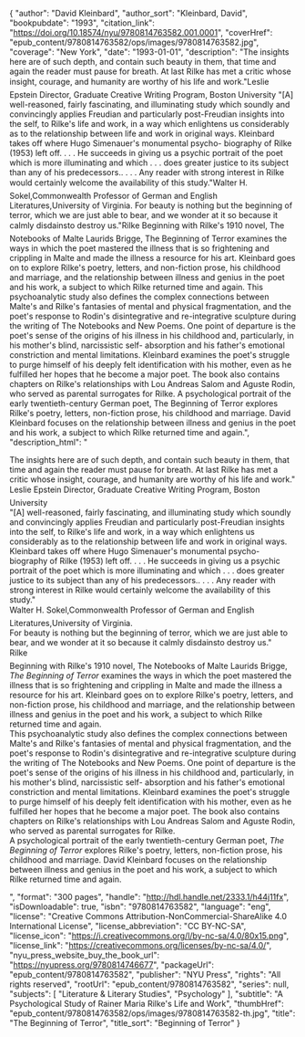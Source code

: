 {
  "author": "David Kleinbard",
  "author_sort": "Kleinbard, David",
  "bookpubdate": "1993",
  "citation_link": "https://doi.org/10.18574/nyu/9780814763582.001.0001",
  "coverHref": "epub_content/9780814763582/ops/images/9780814763582.jpg",
  "coverage": "New York",
  "date": "1993-01-01",
  "description": "The insights here are of such depth, and contain such beauty in them, that time and again the reader must pause for breath.  At last Rilke has met a critic whose insight, courage, and humanity are worthy of his life and work.\"&#151;Leslie Epstein Director, Graduate Creative Writing Program, Boston University \"[A] well-reasoned, fairly fascinating, and illuminating study which soundly and convincingly applies Freudian and particularly post-Freudian insights into the self, to Rilke's life and work, in a way which enlightens us considerably as to the relationship between life and work in original ways.  Kleinbard takes off where Hugo Simenauer's monumental psycho- biography of Rilke (1953) left off. . . . He succeeds in giving us a psychic portrait of the poet which is more illuminating and which . . . does greater justice to its subject than any of his predecessors.. . . .  Any reader with strong interest in Rilke would certainly welcome the availability of this study.\"&#151;Walter H. Sokel,Commonwealth Professor of German and English Literatures,University of Virginia. For beauty is nothing but the beginning of terror, which we are just able to bear, and we wonder at it so because it calmly disdainsto destroy us.\"&#151;Rilke Beginning with Rilke's 1910 novel, The Notebooks of Malte Laurids Brigge,  The Beginning of Terror examines the ways in which the poet mastered the illness that is so frightening and crippling in Malte and made the illness a resource for his art.  Kleinbard goes on to explore Rilke's poetry, letters, and non-fiction prose, his childhood and marriage, and the relationship between illness and genius in the poet and his work, a subject to which Rilke returned time and again. This psychoanalytic study also defines the complex connections between Malte's and Rilke's fantasies of mental and physical fragmentation, and the poet's response to Rodin's disintegrative and re-integrative sculpture during the writing of The Notebooks and New Poems.  One point of departure is the poet's sense of the origins of his illness in his childhood and, particularly, in his mother's blind, narcissistic self- absorption and his father's emotional constriction and mental limitations. Kleinbard examines the poet's struggle to purge himself of his deeply felt identification with his mother, even as he fulfilled her hopes that he become a major poet.  The book also contains chapters on Rilke's relationships with Lou Andreas Salom and Aguste Rodin, who served as parental surrogates for Rilke. A psychological portrait of the early twentieth-century German poet, The Beginning of Terror explores Rilke's poetry, letters, non-fiction prose, his childhood and marriage. David Kleinbard focuses on the relationship between illness and genius in the poet and his work, a subject to which Rilke returned time and again.",
  "description_html": "<p>The insights here are of such depth, and contain such beauty in them, that time and again the reader must pause for breath.  At last Rilke has met a critic whose insight, courage, and humanity are worthy of his life and work.\"<br>&#151;Leslie Epstein Director, Graduate Creative Writing Program, Boston University<br> \"[A] well-reasoned, fairly fascinating, and illuminating study which soundly and convincingly applies Freudian and particularly post-Freudian insights into the self, to Rilke's life and work, in a way which enlightens us considerably as to the relationship between life and work in original ways.  Kleinbard takes off where Hugo Simenauer's monumental psycho- biography of Rilke (1953) left off. . . . He succeeds in giving us a psychic portrait of the poet which is more illuminating and which . . . does greater justice to its subject than any of his predecessors.. . . .  Any reader with strong interest in Rilke would certainly welcome the availability of this study.\"<br>&#151;Walter H. Sokel,Commonwealth Professor of German and English Literatures,University of Virginia.<br> For beauty is nothing but the beginning of terror, which we are just able to bear, and we wonder at it so because it calmly disdainsto destroy us.\"<br>&#151;Rilke<br> Beginning with Rilke's 1910 novel, The Notebooks of Malte Laurids Brigge,  <i>The Beginning of Terror</i> examines the ways in which the poet mastered the illness that is so frightening and crippling in Malte and made the illness a resource for his art.  Kleinbard goes on to explore Rilke's poetry, letters, and non-fiction prose, his childhood and marriage, and the relationship between illness and genius in the poet and his work, a subject to which Rilke returned time and again.<br> This psychoanalytic study also defines the complex connections between Malte's and Rilke's fantasies of mental and physical fragmentation, and the poet's response to Rodin's disintegrative and re-integrative sculpture during the writing of The Notebooks and New Poems.  One point of departure is the poet's sense of the origins of his illness in his childhood and, particularly, in his mother's blind, narcissistic self- absorption and his father's emotional constriction and mental limitations. Kleinbard examines the poet's struggle to purge himself of his deeply felt identification with his mother, even as he fulfilled her hopes that he become a major poet.  The book also contains chapters on Rilke's relationships with Lou Andreas Salom and Aguste Rodin, who served as parental surrogates for Rilke.<br> A psychological portrait of the early twentieth-century German poet, <i>The Beginning of Terror</i> explores Rilke's poetry, letters, non-fiction prose, his childhood and marriage. David Kleinbard focuses on the relationship between illness and genius in the poet and his work, a subject to which Rilke returned time and again.</p>",
  "format": "300 pages",
  "handle": "http://hdl.handle.net/2333.1/h44j11fx",
  "isDownloadable": true,
  "isbn": "9780814763582",
  "language": "eng",
  "license": "Creative Commons Attribution-NonCommercial-ShareAlike 4.0 International License",
  "license_abbreviation": "CC BY-NC-SA",
  "license_icon": "https://i.creativecommons.org/l/by-nc-sa/4.0/80x15.png",
  "license_link": "https://creativecommons.org/licenses/by-nc-sa/4.0/",
  "nyu_press_website_buy_the_book_url": "https://nyupress.org/9780814746677",
  "packageUrl": "epub_content/9780814763582",
  "publisher": "NYU Press",
  "rights": "All rights reserved",
  "rootUrl": "epub_content/9780814763582",
  "series": null,
  "subjects": [
    "Literature & Literary Studies",
    "Psychology"
  ],
  "subtitle": "A Psychological Study of Rainer Maria Rilke's Life and Work",
  "thumbHref": "epub_content/9780814763582/ops/images/9780814763582-th.jpg",
  "title": "The Beginning of Terror",
  "title_sort": "Beginning of Terror"
}
